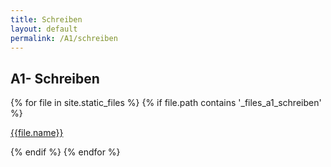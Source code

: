 ```yaml
---
title: Schreiben
layout: default
permalink: /A1/schreiben
---
```


## A1- Schreiben
<div>
{% for file in site.static_files %}
    {% if file.path contains '_files_a1_schreiben' %}   
        <p> 
            <a href="{{site.url}}{{file.path}}" target="_blank" rel="noopener noreferrer">{{file.name}}</a>
        </p>
    {% endif %}
{% endfor %}
</div>

